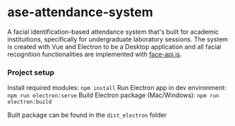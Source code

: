 # ase-attendance-system

A facial identification-based attendance system that's built for academic instituitions, specifically for undergraduate laboratory sessions. The system is created with Vue and Electron to be a Desktop application and all facial recognition functionalities are implemented with [face-api.js](https://github.com/justadudewhohacks/face-api.js).

### Project setup

Install required modules: `npm install`
Run Electron app in dev environment: `npm run electron:serve`
Build Electron package (Mac/Windows): `npm run electron:build`

Built package can be found in the `dist_electron` folder
